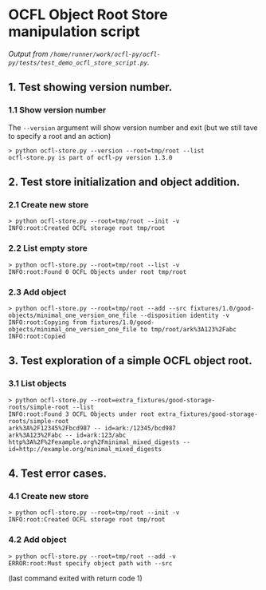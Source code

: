 # OCFL Object Root Store manipulation script

_Output from `/home/runner/work/ocfl-py/ocfl-py/tests/test_demo_ocfl_store_script.py`._

## 1. Test showing version number.

### 1.1 Show version number

The `--version` argument will show version number and exit (but we still tave to specify a root and an action)

```
> python ocfl-store.py --version --root=tmp/root --list
ocfl-store.py is part of ocfl-py version 1.3.0
```


## 2. Test store initialization and object addition.

### 2.1 Create new store

```
> python ocfl-store.py --root=tmp/root --init -v
INFO:root:Created OCFL storage root tmp/root
```


### 2.2 List empty store

```
> python ocfl-store.py --root=tmp/root --list -v
INFO:root:Found 0 OCFL Objects under root tmp/root
```


### 2.3 Add object

```
> python ocfl-store.py --root=tmp/root --add --src fixtures/1.0/good-objects/minimal_one_version_one_file --disposition identity -v
INFO:root:Copying from fixtures/1.0/good-objects/minimal_one_version_one_file to tmp/root/ark%3A123%2Fabc
INFO:root:Copied
```


## 3. Test exploration of a simple OCFL object root.

### 3.1 List objects

```
> python ocfl-store.py --root=extra_fixtures/good-storage-roots/simple-root --list
INFO:root:Found 3 OCFL Objects under root extra_fixtures/good-storage-roots/simple-root
ark%3A%2F12345%2Fbcd987 -- id=ark:/12345/bcd987
ark%3A123%2Fabc -- id=ark:123/abc
http%3A%2F%2Fexample.org%2Fminimal_mixed_digests -- id=http://example.org/minimal_mixed_digests
```


## 4. Test error cases.

### 4.1 Create new store

```
> python ocfl-store.py --root=tmp/root --init -v
INFO:root:Created OCFL storage root tmp/root
```


### 4.2 Add object

```
> python ocfl-store.py --root=tmp/root --add -v
ERROR:root:Must specify object path with --src
```

(last command exited with return code 1)

